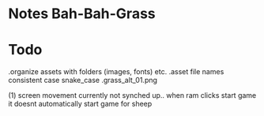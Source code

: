 # Notes Bah-Bah-Grass

# Todo

.organize assets with folders (images, fonts) etc.
.asset file names consistent case snake_case
.grass_alt_01.png

(1) screen movement currently not synched up.. when ram clicks start game it doesnt automatically start game for sheep
